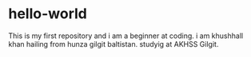 # hello-world
This is my first repository and i am a beginner at coding.
i am khushhall khan hailing from hunza gilgit baltistan. studyig at AKHSS Gilgit.
